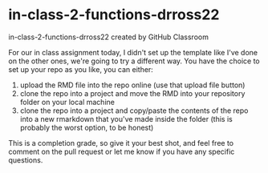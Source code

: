 # in-class-2-functions-drross22
in-class-2-functions-drross22 created by GitHub Classroom  

For our in class assignment today, I didn't set up the template like I've done on the other ones, we're going to try a different way. 
You have the choice to set up your repo as you like, you can either:
1) upload the RMD file into the repo online (use that upload file button)
2) clone the repo into a project and move the RMD into your repository folder on your local machine
3) clone the repo into a project and copy/paste the contents of the repo into a new rmarkdown that you've made inside the folder (this is probably the worst option, to be honest)  

This is a completion grade, so give it your best shot, and feel free to comment on the pull request or let me know if you have any specific questions.
